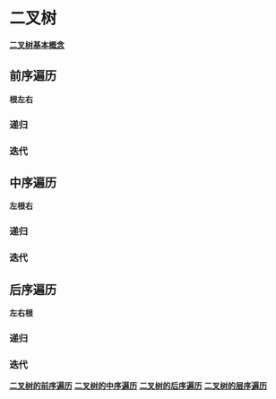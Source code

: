 # 二叉树

**[二叉树基本概念](https://oi-wiki.org/ds/bst/)**

## 前序遍历 
**根左右**

### 递归

### 迭代

## 中序遍历
**左根右**

### 递归

### 迭代

## 后序遍历
**左右根**

### 递归

### 迭代

**[二叉树的前序遍历](https://leetcode.cn/problems/binary-tree-preorder-traversal)**
**[二叉树的中序遍历](https://leetcode.cn/problems/binary-tree-inorder-traversal)**
**[二叉树的后序遍历](https://leetcode.cn/problems/binary-tree-postorder-traversal)**
**[二叉树的层序遍历](https://leetcode.cn/problems/binary-tree-level-order-traversal)**